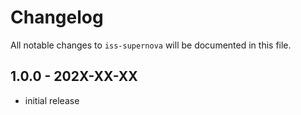 # Changelog

All notable changes to `iss-supernova` will be documented in this file.

## 1.0.0 - 202X-XX-XX

- initial release

